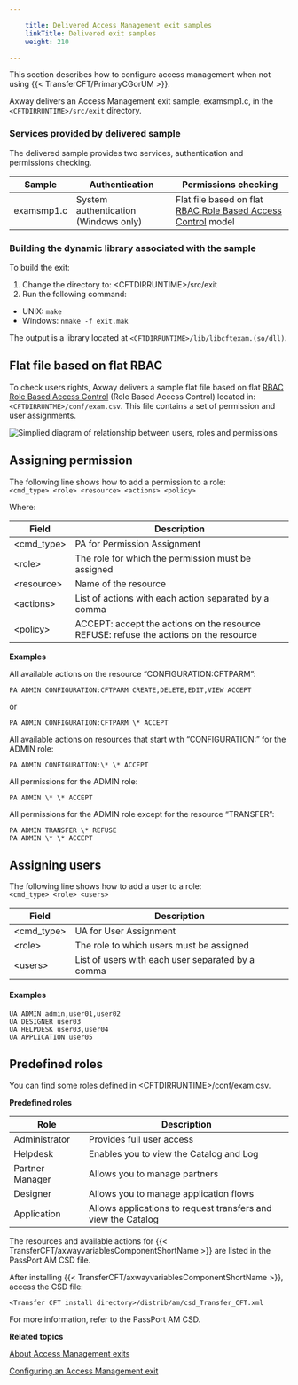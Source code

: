 ```yaml
---

    title: Delivered Access Management exit samples
    linkTitle: Delivered exit samples
    weight: 210

---
```

This section describes how to configure access management when not using {{< TransferCFT/PrimaryCGorUM  >}}.

Axway delivers an Access Management exit sample, examsmp1.c, in the <span class="code">`<CFTDIRRUNTIME>/src/exit`</span> directory.

### Services provided by delivered sample

The delivered sample provides two services, authentication and permissions checking.


| Sample  | Authentication  | Permissions checking  |
| --- | --- | --- |
| examsmp1.c  | System authentication (<span >Windows only</span>)  | Flat file based on flat <a href="" >RBAC<span  aria-hidden="true"><span > </span>Role Based Access Control</span></a> model  |


### Building the dynamic library associated with the sample

To build the exit:

1. Change the directory to: &lt;CFTDIRRUNTIME>/src/exit
1. Run the following command:

- UNIX: <span class="code">`make`</span>
- Windows: <span class="code">`nmake -f exit.mak`</span>

The output is a library located at <span class="code">`<CFTDIRRUNTIME>/lib/libcftexam.(so/dll)`</span>.

## Flat file based on flat RBAC 

To check users rights, Axway delivers a sample flat file based on flat <a href="" class="MCTextPopup popup popupHead">RBAC<span class="MCTextPopupBody MCTextPopupBody_Closed needs-pie popupBody" aria-hidden="true"><span class="MCTextPopupArrow"> </span>Role Based Access Control</span></a> (Role Based Access Control) located in: <span class="code">`<CFTDIRRUNTME>/conf/exam.csv`</span>. This file contains a set of permission and user assignments.

![Simplied diagram of relationship between users, roles and permissions](/Images/TransferCFT/am_exits_rbac.GIF)

## Assigning permission

The following line shows how to add a permission to a role:  
<span class="code">`<cmd_type> <role> <resource> <actions> <policy>`</span>

Where:


| Field  | Description  |
| --- | --- |
| &lt;cmd_type&gt;  | PA for Permission Assignment  |
| &lt;role&gt;  | The role for which the permission must be assigned  |
| &lt;resource&gt;  | Name of the resource  |
| &lt;actions&gt;  | List of actions with each action separated by a comma  |
| &lt;policy&gt;  | ACCEPT: accept the actions on the resource<br /> REFUSE: refuse the actions on the resource  |


****Examples****

All available actions on the resource “CONFIGURATION:CFTPARM”:

```
PA ADMIN CONFIGURATION:CFTPARM CREATE,DELETE,EDIT,VIEW ACCEPT
```

or

```
PA ADMIN CONFIGURATION:CFTPARM \* ACCEPT
```

All available actions on resources that start with “CONFIGURATION:” for the ADMIN role:

```
PA ADMIN CONFIGURATION:\* \* ACCEPT
```

All permissions for the ADMIN role:

```
PA ADMIN \* \* ACCEPT
```

All permissions for the ADMIN role except for the resource “TRANSFER”:

```
PA ADMIN TRANSFER \* REFUSE
PA ADMIN \* \* ACCEPT
```

## Assigning users

The following line shows how to add a user to a role:  
<span class="code">`<cmd_type> <role> <users>`</span>


| Field  | Description  |
| --- | --- |
| &lt;cmd_type&gt;  | UA for User Assignment  |
| &lt;role&gt;  | The role to which users must be assigned  |
| &lt;users&gt;  | List of users with each user separated by a comma  |


#### Examples

```
UA ADMIN admin,user01,user02
UA DESIGNER user03
UA HELPDESK user03,user04
UA APPLICATION user05
```

## Predefined roles

You can find some roles defined in &lt;CFTDIRRUNTIME>/conf/exam.csv.

****Predefined roles****


| Role  | Description  |
| --- | --- |
| Administrator  | Provides full user access  |
| Helpdesk  | Enables you to view the Catalog and Log  |
| Partner Manager  | Allows you to manage partners  |
| Designer  | Allows you to manage application flows  |
| Application  | Allows applications to request transfers and view the Catalog  |


The resources and available actions for {{< TransferCFT/axwayvariablesComponentShortName  >}} are listed in the PassPort AM CSD file.

After installing {{< TransferCFT/axwayvariablesComponentShortName  >}}, access the CSD file:

`<Transfer CFT install directory>/distrib/am/csd_Transfer_CFT.xml`

For more information, refer to the PassPort AM CSD.

****Related topics****

[About Access Management exits](../)

[Configuring an Access Management exit](../configure_am_exits)
